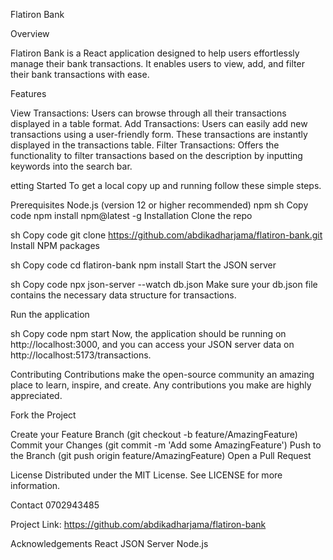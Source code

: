 Flatiron Bank

Overview

Flatiron Bank is a React application designed to help users effortlessly manage their bank transactions. It enables users to view, add, and filter their bank transactions with ease.

Features

View Transactions: Users can browse through all their transactions displayed in a table format.
Add Transactions: Users can easily add new transactions using a user-friendly form. These transactions are instantly displayed in the transactions table.
Filter Transactions: Offers the functionality to filter transactions based on the description by inputting keywords into the search bar.

etting Started
To get a local copy up and running follow these simple steps.

Prerequisites
Node.js (version 12 or higher recommended)
npm
sh
Copy code
npm install npm@latest -g
Installation
Clone the repo

sh
Copy code
git clone https://github.com/abdikadharjama/flatiron-bank.git
Install NPM packages

sh
Copy code
cd flatiron-bank
npm install
Start the JSON server

sh
Copy code
npx json-server --watch db.json 
Make sure your db.json file contains the necessary data structure for transactions.

Run the application

sh
Copy code
npm start
Now, the application should be running on http://localhost:3000, and you can access your JSON server data on http://localhost:5173/transactions.

Contributing
Contributions make the open-source community an amazing place to learn, inspire, and create. Any contributions you make are highly appreciated.

Fork the Project

Create your Feature Branch (git checkout -b feature/AmazingFeature)
Commit your Changes (git commit -m 'Add some AmazingFeature')
Push to the Branch (git push origin feature/AmazingFeature)
Open a Pull Request

License
Distributed under the MIT License. See LICENSE for more information.

Contact
0702943485

Project Link: https://github.com/abdikadharjama/flatiron-bank

Acknowledgements
React
JSON Server
Node.js
